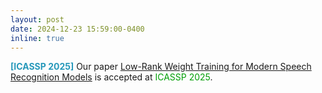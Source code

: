 ```yaml
---
layout: post
date: 2024-12-23 15:59:00-0400
inline: true
---
```




<font color=2698BA><b>[ICASSP 2025]</b></font> Our paper  [Low-Rank Weight Training for
Modern Speech Recognition Models](https://arxiv.org/pdf/2410.07771) is accepted at <font color=009f06>ICASSP 2025</font>.